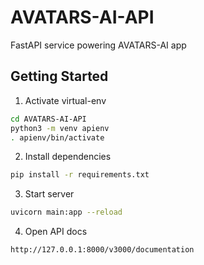 # AVATARS-AI-API
FastAPI service powering AVATARS-AI app

## Getting Started

1. Activate virtual-env
```zsh
cd AVATARS-AI-API
python3 -m venv apienv
. apienv/bin/activate
```

2. Install dependencies
```zsh
pip install -r requirements.txt
```

3. Start server
```zsh
uvicorn main:app --reload
```

4. Open API docs
```zsh
http://127.0.0.1:8000/v3000/documentation
```
